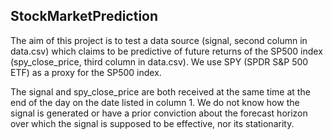 ## StockMarketPrediction

The aim of this project is to test a data source (signal, second column in data.csv) which claims to be predictive of future returns of the SP500 index (spy_close_price, third column in data.csv). We use SPY (SPDR S&P 500 ETF) as a proxy for the SP500 index.

The signal and spy_close_price are both received at the same time at the end of the day on the date listed in column 1. We do not know how the signal is generated or have a prior conviction about the forecast horizon over which the signal is supposed to be effective, nor its stationarity.
